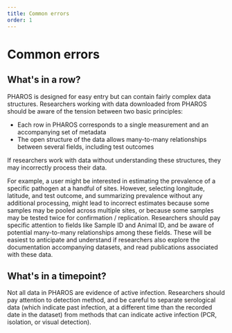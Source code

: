 ```yaml
---
title: Common errors
order: 1
---
```


# Common errors

## What's in a row? 

PHAROS is designed for easy entry but can contain fairly complex data structures. Researchers working with data downloaded from PHAROS should be aware of the tension between two basic principles:
- Each row in PHAROS corresponds to a single measurement and an accompanying set of metadata
- The open structure of the data allows many-to-many relationships between several fields, including test outcomes

If researchers work with data without understanding these structures, they may incorrectly process their data.

For example, a user might be interested in estimating the prevalence of a specific pathogen at a handful of sites. However, selecting longitude, latitude, and test outcome, and summarizing prevalence without any additional processing, might lead to incorrect estimates because some samples may be pooled across multiple sites, or because some samples may be tested twice for confirmation / replication. Researchers should pay specific attention to fields like Sample ID and Animal ID, and be aware of potential many-to-many relationships among these fields. These will be easiest to anticipate and understand if researchers also explore the documentation accompanying datasets, and read publications associated with these data.

## What's in a timepoint?

Not all data in PHAROS are evidence of active infection. Researchers should pay attention to detection method, and be careful to separate serological data (which indicate past infection, at a different time than the recorded date in the dataset) from methods that can indicate active infection (PCR, isolation, or visual detection).